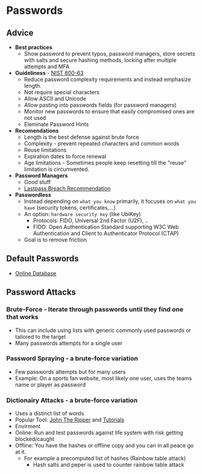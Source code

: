 # Passwords

## Advice
* **Best practices**
  * Show password to prevent typos, password managers, store secrets with salts and secure hashing methods, locking after multiple attempts and MFA
* **Guideliness** - [NIST 800-63](https://pages.nist.gov/800-63-3/)
  * Reduce password complexity requirements and instead emphasize length.
  * Not require special characters
  * Allow ASCII and Unicode
  * Allow pasting into passwords fields (for password managers)
  * Monitor new passwords to ensure that easily compromised ones are not used
  * Eleminate Password Hints
* **Recomendations**
  * Length is the best defense against brute force
  * Complexity - prevent repeated characters and common words
  * Reuse limitations
  * Expiration dates to force renewal
  * Age limitations - Sometimes people keep resetting till the "reuse" limitation is circumvented.
* **Password Managers**
  * Good stuff
  * [Lastpass Breach Recommendation](https://blog.lastpass.com/posts/security-incident-update-recommended-actions)
* **Passwordless**
  * Instead depending on `what you know` primarily, it focuses on `what you have` (security tokens, certificates,...)
  * An option: `hardware security key` (like UbiKey)
    * Protocols: FIDO, Universal 2nd Factor (U2F), ..
    * FIDO: Open Authentication Standard supporting W3C Web Authentication and Client to Authenticator Protocol (CTAP)
  * Goal is to remove friction

## Default Passwords
* [Online Database](https://cirt.net/passwords/)

## Password Attacks
### Brute-Force - Iterate through passwords until they find one that works
* This can include using lists with generic commonly used passwords or tailored to the target
* Many passwords attempts for a single user
### Password Spraying - a brute-force variation
* Few passwords attempts but for many users
* Example: On a sports fan website, most likely one user, uses the teams name or player as password
### Dictionairy Attacks - a brute-force variation
* Uses a distinct list of words
* Popular Tool: [John The Ripper](https://www.openwall.com/john/) and [Tutorials](https://openwall.info/wiki/john/tutorials)
* Envirment
* Online: Run and test passwords against life system with risk getting blocked/caught
* Offline: You have the hashes or offline copy and you can in all peace go at it.
  * For example a precomputed list of hashes (Rainbow table attack)
    * Hash salts and peper is used to counter rainbow table attack

